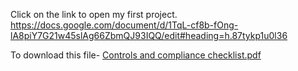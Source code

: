 
Click on the link to open my first project.
https://docs.google.com/document/d/1TqL-cf8b-fOng-lA8piY7G21w45slAg66ZbmQJ93IQQ/edit#heading=h.87tykp1u0l36

To download this file-
[Controls and compliance checklist.pdf](https://github.com/PiyushCSM/My-Cybersecurity-Portfolio/files/13294213/Controls.and.compliance.checklist.pdf)
